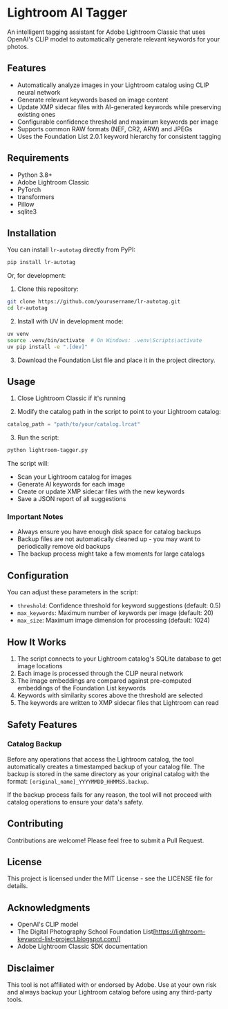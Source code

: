 # Lightroom AI Tagger

An intelligent tagging assistant for Adobe Lightroom Classic that uses OpenAI's CLIP model to automatically generate relevant keywords for your photos.

## Features

- Automatically analyze images in your Lightroom catalog using CLIP neural network
- Generate relevant keywords based on image content
- Update XMP sidecar files with AI-generated keywords while preserving existing ones
- Configurable confidence threshold and maximum keywords per image
- Supports common RAW formats (NEF, CR2, ARW) and JPEGs
- Uses the Foundation List 2.0.1 keyword hierarchy for consistent tagging

## Requirements

- Python 3.8+
- Adobe Lightroom Classic
- PyTorch
- transformers
- Pillow
- sqlite3

## Installation

You can install `lr-autotag` directly from PyPI:

```bash
pip install lr-autotag
```

Or, for development:

1. Clone this repository:
```bash
git clone https://github.com/yourusername/lr-autotag.git
cd lr-autotag
```

2. Install with UV in development mode:
```bash
uv venv
source .venv/bin/activate  # On Windows: .venv\Scripts\activate
uv pip install -e ".[dev]"
```

3. Download the Foundation List file and place it in the project directory.

## Usage

1. Close Lightroom Classic if it's running

2. Modify the catalog path in the script to point to your Lightroom catalog:
```python
catalog_path = "path/to/your/catalog.lrcat"
```

3. Run the script:
```bash
python lightroom-tagger.py
```

The script will:
- Scan your Lightroom catalog for images
- Generate AI keywords for each image
- Create or update XMP sidecar files with the new keywords
- Save a JSON report of all suggestions

### Important Notes
- Always ensure you have enough disk space for catalog backups
- Backup files are not automatically cleaned up - you may want to periodically remove old backups
- The backup process might take a few moments for large catalogs

## Configuration

You can adjust these parameters in the script:

- `threshold`: Confidence threshold for keyword suggestions (default: 0.5)
- `max_keywords`: Maximum number of keywords per image (default: 20)
- `max_size`: Maximum image dimension for processing (default: 1024)

## How It Works

1. The script connects to your Lightroom catalog's SQLite database to get image locations
2. Each image is processed through the CLIP neural network
3. The image embeddings are compared against pre-computed embeddings of the Foundation List keywords
4. Keywords with similarity scores above the threshold are selected
5. The keywords are written to XMP sidecar files that Lightroom can read

## Safety Features

### Catalog Backup
Before any operations that access the Lightroom catalog, the tool automatically creates a timestamped backup of your catalog file. The backup is stored in the same directory as your original catalog with the format: `[original_name]_YYYYMMDD_HHMMSS.backup`.

If the backup process fails for any reason, the tool will not proceed with catalog operations to ensure your data's safety.

## Contributing

Contributions are welcome! Please feel free to submit a Pull Request.

## License

This project is licensed under the MIT License - see the LICENSE file for details.

## Acknowledgments

- OpenAI's CLIP model
- The Digital Photography School Foundation List[https://lightroom-keyword-list-project.blogspot.com/]
- Adobe Lightroom Classic SDK documentation

## Disclaimer

This tool is not affiliated with or endorsed by Adobe. Use at your own risk and always backup your Lightroom catalog before using any third-party tools.